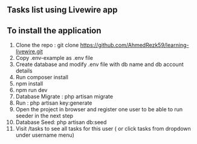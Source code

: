 ## Tasks list using Livewire app 

## To install the application

1. Clone the repo : git clone https://github.com/AhmedRezk59/learning-livewire.git
2. Copy .env-example as .env file 
3. Create database and modify .env file with db name and db account details
4. Run composer install
5. npm install
6. npm run dev
7. Database Migrate  : php artisan migrate
8. Run : php artisan key:generate
9. Open the project in browser and register one user to be able to run seeder in the next step
10. Database Seed: php artisan db:seed
11. Visit /tasks to see all tasks for this user ( or click tasks from dropdown under username menu)
